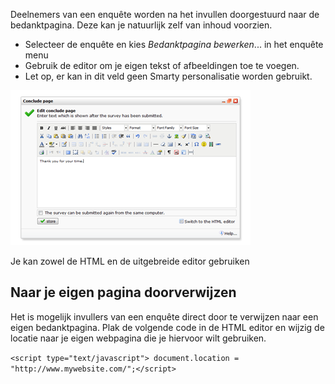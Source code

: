 Deelnemers van een enquête worden na het invullen doorgestuurd naar de
bedanktpagina. Deze kan je natuurlijk zelf van inhoud voorzien.

-   Selecteer de enquête en kies *Bedanktpagina bewerken*... in het
    enquête menu
-   Gebruik de editor om je eigen tekst of afbeeldingen toe te voegen.
-   Let op, er kan in dit veld geen Smarty personalisatie worden
    gebruikt.

![Editing the conclude page](../images/editconcludepage.png)

Je kan zowel de HTML en de uitgebreide editor gebruiken

Naar je eigen pagina doorverwijzen
----------------------------------

Het is mogelijk invullers van een enquête direct door te verwijzen naar
een eigen bedanktpagina. Plak de volgende code in de HTML editor en
wijzig de locatie naar je eigen webpagina die je hiervoor wilt
gebruiken.

`<script type="text/javascript"> document.location = "http://www.mywebsite.com/";</script>`
